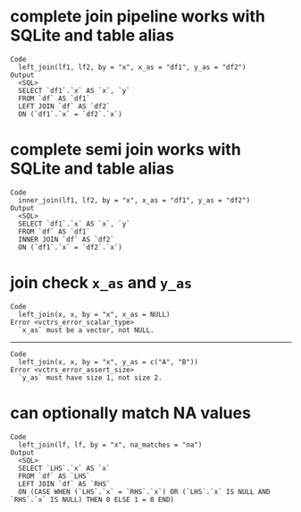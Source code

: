 # complete join pipeline works with SQLite and table alias

    Code
      left_join(lf1, lf2, by = "x", x_as = "df1", y_as = "df2")
    Output
      <SQL>
      SELECT `df1`.`x` AS `x`, `y`
      FROM `df` AS `df1`
      LEFT JOIN `df` AS `df2`
      ON (`df1`.`x` = `df2`.`x`)
      

# complete semi join works with SQLite and table alias

    Code
      inner_join(lf1, lf2, by = "x", x_as = "df1", y_as = "df2")
    Output
      <SQL>
      SELECT `df1`.`x` AS `x`, `y`
      FROM `df` AS `df1`
      INNER JOIN `df` AS `df2`
      ON (`df1`.`x` = `df2`.`x`)
      

# join check `x_as` and `y_as`

    Code
      left_join(x, x, by = "x", x_as = NULL)
    Error <vctrs_error_scalar_type>
      `x_as` must be a vector, not NULL.

---

    Code
      left_join(x, x, by = "x", y_as = c("A", "B"))
    Error <vctrs_error_assert_size>
      `y_as` must have size 1, not size 2.

# can optionally match NA values

    Code
      left_join(lf, lf, by = "x", na_matches = "na")
    Output
      <SQL>
      SELECT `LHS`.`x` AS `x`
      FROM `df` AS `LHS`
      LEFT JOIN `df` AS `RHS`
      ON (CASE WHEN (`LHS`.`x` = `RHS`.`x`) OR (`LHS`.`x` IS NULL AND `RHS`.`x` IS NULL) THEN 0 ELSE 1 = 0 END)
      

